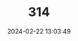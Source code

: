 ---
title: "314"
category: "Acrolophitus pulchellus"
draft: false
date: 2024-02-22 13:03:49
languages:
  English: ["Idaho Point-headed Grasshopper"]
---